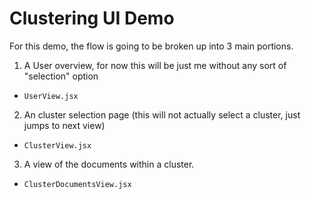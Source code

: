 Clustering UI Demo
=========================================

For this demo, the flow is going to be broken up into 3 main portions.  

1. A User overview, for now this will be just me without any sort of "selection" option
  - `UserView.jsx`
2. An cluster selection page (this will not actually select a cluster, just jumps to next view)
  - `ClusterView.jsx`
3. A view of the documents within a cluster.
  - `ClusterDocumentsView.jsx`

